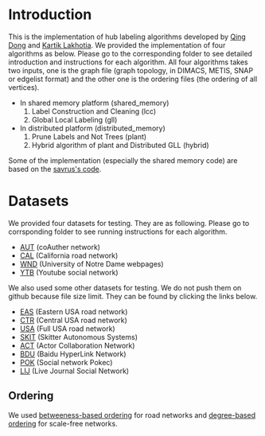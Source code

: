 # Introduction #
This is the implementation of hub labeling algorithms developed by [Qing Dong](https://github.com/DongQing1996) and [Kartik Lakhotia](https://github.com/kartiklakhotia). We provided the implementation of four algorithms as below. Please go to the corresponding folder to see detailed introduction and instructions for each algorithm. All four algorithms takes two inputs, one is the graph file (graph topology, in DIMACS, METIS, SNAP or edgelist format) and the other one is the ordering files (the ordering of all vertices). 
* In shared memory platform (shared\_memory)
	1.  Label Construction and Cleaning (lcc)
	2.  Global Local Labeling (gll)
* In distributed platform (distributed\_memory)
	1.  Prune Labels and Not Trees (plant)
	2.  Hybrid algorithm of plant and Distributed GLL (hybrid)
	
Some of the implementation (especially the shared memory code) are based on the [savrus's code](https://github.com/savrus/hl). 
# Datasets #
We provided four datasets for testing. They are as following. Please go to corrsponding folder to see running instructions for each algorithm. 
* [AUT](https://www.cc.gatech.edu/dimacs10/data/coauthor/) (coAuther network)
* [CAL](http://users.diag.uniroma1.it/challenge9/download.shtml) (California road network)
* [WND](https://snap.stanford.edu/data/web-NotreDame.html) (University of Notre Dame webpages)
* [YTB](https://snap.stanford.edu/data/com-Youtube.html) (Youtube social network)

We also used some other datasets for testing. We do not push them on github because file size limit. They can be found by clicking the links below.
* [EAS](http://users.diag.uniroma1.it/challenge9/download.shtml) (Eastern USA road network)
* [CTR](http://users.diag.uniroma1.it/challenge9/download.shtml) (Central USA road network)
* [USA](http://users.diag.uniroma1.it/challenge9/download.shtml) (Full USA road network)
* [SKIT](http://www.caida.org/data/active/skitter_aslinks_dataset.xml) (Skitter Autonomous Systems)
* [ACT](http://konect.uni-koblenz.de/networks/actor-collaboration) (Actor Collaboration Network)
* [BDU](http://konect.uni-koblenz.de/networks/zhishi-baidu-internallink) (Baidu HyperLink Network)
* [POK](https://snap.stanford.edu/data/soc-Pokec.html) (Social network Pokec)
* [LIJ](https://snap.stanford.edu/data/com-LiveJournal.html) (Live Journal Social Network)

## Ordering ##
We used [betweeness-based ordering](http://degroup.cis.umac.mo/sspexp/) for road networks and [degree-based ordering](https://github.com/savrus/hl) for scale-free networks. 


